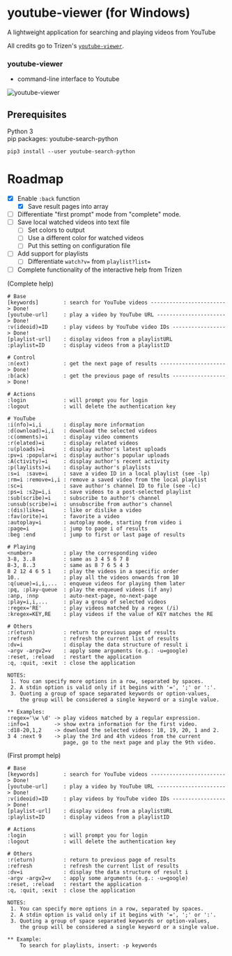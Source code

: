 # youtube-viewer (for Windows)
A lightweight application for searching and playing videos from YouTube

All credits go to Trizen's [`youtube-viewer`](https://github.com/trizen/youtube-viewer).

### youtube-viewer
* command-line interface to Youtube

![youtube-viewer](https://i.postimg.cc/HnbTypwG/Screenshot-5.png)

## Prerequisites
Python 3<br>
pip packages: youtube-search-python
```
pip3 install --user youtube-search-python
```

# Roadmap

- [x] Enable `:back` function
    - [x] Save result pages into array
- [ ] Differentiate "first prompt" mode from "complete" mode.
- [ ] Save local watched videos into text file
    - [ ] Set colors to output
    - [ ] Use a different color for watched videos
    - [ ] Put this setting on configuration file
- [ ] Add support for playlists
    - [ ] Differentiate `watch?v=` from `playlist?list=`
- [ ] Complete functionality of the interactive help from Trizen

(Complete help)

```
# Base
[keywords]        : search for YouTube videos ------------------------> Done!
[youtube-url]     : play a video by YouTube URL ----------------------> Done!
:v(ideoid)=ID     : play videos by YouTube video IDs -----------------> Done!
[playlist-url]    : display videos from a playlistURL
:playlist=ID      : display videos from a playlistID

# Control
:n(ext)           : get the next page of results ---------------------> Done!
:b(ack)           : get the previous page of results -----------------> Done!

# Actions
:login            : will prompt you for login
:logout           : will delete the authentication key

# YouTube
:i(nfo)=i,i       : display more information
:d(ownload)=i,i   : download the selected videos
:c(omments)=i     : display video comments
:r(elated)=i      : display related videos
:u(ploads)=i      : display author's latest uploads
:pv=i :popular=i  : display author's popular uploads
:A(ctivity)=i     : display author's recent activity
:p(laylists)=i    : display author's playlists
:s=i  :save=i     : save a video ID in a local playlist (see -lp)
:rm=i :remove=i,i : remove a saved video from the local playlist
:sc=i             : save author's channel ID to file (see -lc)
:ps=i :s2p=i,i    : save videos to a post-selected playlist
:sub(scribe)=i    : subscribe to author's channel
:unsub(scribe)=i  : unsubscribe from author's channel
:(dis)like=i      : like or dislike a video
:fav(orite)=i     : favorite a video
:autoplay=i       : autoplay mode, starting from video i
:page=i           : jump to page i of results
:beg :end         : jump to first or last page of results

# Playing
<number>          : play the corresponding video
3-8, 3..8         : same as 3 4 5 6 7 8
8-3, 8..3         : same as 8 7 6 5 4 3
8 2 12 4 6 5 1    : play the videos in a specific order
10..              : play all the videos onwards from 10
:q(ueue)=i,i,...  : enqueue videos for playing them later
:pq, :play-queue  : play the enqueued videos (if any)
:anp, :nnp        : auto-next-page, no-next-page
:play=i,i,...     : play a group of selected videos
:regex='RE'       : play videos matched by a regex (/i)
:kregex=KEY,RE    : play videos if the value of KEY matches the RE

# Others
:r(eturn)         : return to previous page of results
:refresh          : refresh the current list of results
:dv=i             : display the data structure of result i
-argv -argv2=v    : apply some arguments (e.g.: -u=google)
:reset, :reload   : restart the application
:q, :quit, :exit  : close the application

NOTES:
 1. You can specify more options in a row, separated by spaces.
 2. A stdin option is valid only if it begins with '=', ';' or ':'.
 3. Quoting a group of space separated keywords or option-values,
    the group will be considered a single keyword or a single value.

** Examples:
:regex='\w \d' -> play videos matched by a regular expression.
:info=1        -> show extra information for the first video.
:d18-20,1,2    -> download the selected videos: 18, 19, 20, 1 and 2.
3 4 :next 9    -> play the 3rd and 4th videos from the current
                  page, go to the next page and play the 9th video.
```

(First prompt help)
```
# Base
[keywords]        : search for YouTube videos ------------------------> Done!
[youtube-url]     : play a video by YouTube URL ----------------------> Done!
:v(ideoid)=ID     : play videos by YouTube video IDs -----------------> Done!
[playlist-url]    : display videos from a playlistURL
:playlist=ID      : display videos from a playlistID

# Actions
:login            : will prompt you for login
:logout           : will delete the authentication key

# Others
:r(eturn)         : return to previous page of results
:refresh          : refresh the current list of results
:dv=i             : display the data structure of result i
-argv -argv2=v    : apply some arguments (e.g.: -u=google)
:reset, :reload   : restart the application
:q, :quit, :exit  : close the application

NOTES:
 1. You can specify more options in a row, separated by spaces.
 2. A stdin option is valid only if it begins with '=', ';' or ':'.
 3. Quoting a group of space separated keywords or option-values,
    the group will be considered a single keyword or a single value.

** Example:
    To search for playlists, insert: -p keywords
```
